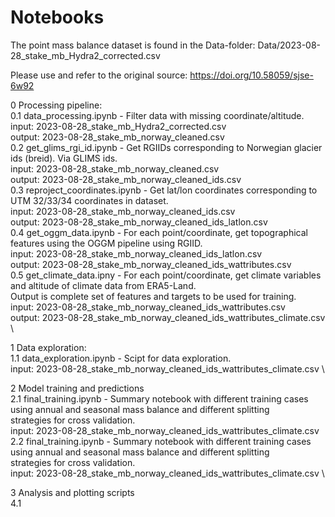 # Notebooks

The point mass balance dataset is found in the Data-folder: 
Data/2023-08-28_stake_mb_Hydra2_corrected.csv

Please use and refer to the original source:
https://doi.org/10.58059/sjse-6w92

0 Processing pipeline: \
0.1 data_processing.ipynb - Filter data with missing coordinate/altitude. \
    input: 2023-08-28_stake_mb_Hydra2_corrected.csv \
    output: 2023-08-28_stake_mb_norway_cleaned.csv \
0.2 get_glims_rgi_id.ipynb - Get RGIIDs corresponding to Norwegian glacier ids (breid). Via GLIMS ids. \
    input: 2023-08-28_stake_mb_norway_cleaned.csv \
    output: 2023-08-28_stake_mb_norway_cleaned_ids.csv \
0.3 reproject_coordinates.ipynb - Get lat/lon coordinates corresponding to UTM 32/33/34 coordinates in dataset. \
    input: 2023-08-28_stake_mb_norway_cleaned_ids.csv \
    output: 2023-08-28_stake_mb_norway_cleaned_ids_latlon.csv \
0.4 get_oggm_data.ipynb - For each point/coordinate, get topographical features using the OGGM pipeline using RGIID. \
    input: 2023-08-28_stake_mb_norway_cleaned_ids_latlon.csv \
    output: 2023-08-28_stake_mb_norway_cleaned_ids_wattributes.csv \
0.5 get_climate_data.ipny - For each point/coordinate, get climate variables and altitude of climate data from ERA5-Land. \
    Output is complete set of features and targets to be used for training. \
    input: 2023-08-28_stake_mb_norway_cleaned_ids_wattributes.csv \
    output: 2023-08-28_stake_mb_norway_cleaned_ids_wattributes_climate.csv \

1 Data exploration: \
1.1 data_exploration.ipynb - Scipt for data exploration. \
    input: 2023-08-28_stake_mb_norway_cleaned_ids_wattributes_climate.csv \

2 Model training and predictions \
2.1 final_training.ipynb - Summary notebook with different training cases using annual and seasonal mass balance and different splitting  
    strategies for cross validation. \
    input: 2023-08-28_stake_mb_norway_cleaned_ids_wattributes_climate.csv \
2.2 final_training.ipynb - Summary notebook with different training cases using annual and seasonal mass balance and different splitting  
    strategies for cross validation. \
    input: 2023-08-28_stake_mb_norway_cleaned_ids_wattributes_climate.csv \

3 Analysis and plotting scripts \
4.1 
